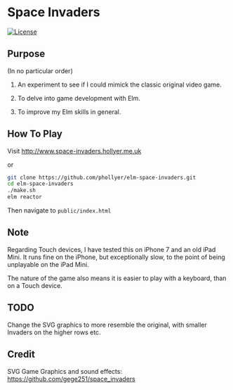 # Space Invaders

[![License](https://img.shields.io/badge/License-BSD%203--Clause-blue.svg)](https://opensource.org/licenses/BSD-3-Clause)

## Purpose

(In no particular order)

1. An experiment to see if I could mimick the classic original video game.

2. To delve into game development with Elm.

3. To improve my Elm skills in general.

## How To Play

Visit <http://www.space-invaders.hollyer.me.uk>

or

```bash
git clone https://github.com/phollyer/elm-space-invaders.git
cd elm-space-invaders
./make.sh
elm reactor
```
Then navigate to `public/index.html`

## Note

Regarding Touch devices, I have tested this on iPhone 7 and an old iPad Mini. It runs fine on the iPhone, but exceptionally slow, to the point of being unplayable on the iPad Mini.

The nature of the game also means it is easier to play with a keyboard, than on a Touch device.

## TODO

Change the SVG graphics to more resemble the original, with smaller Invaders on the higher rows etc.

## Credit

SVG Game Graphics and sound effects: https://github.com/gege251/space_invaders
